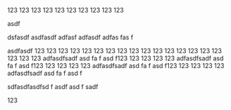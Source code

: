123
123
123
123
123
123
123
123
123
123









asdf


dsfasdf
asdfasdf
adfasf
adfasdf
adfas
fas
f






asdfasdf
123
123
123
123
123
123
123
123
123
123
123
123
123
123
123
123
123
123
123
adfasdfsadf
asd
fa
f
asd
f123
123
123
123
123
adfasdfsadf
asd
fa
f
asd
f123
123
123
123
123
adfasdfsadf
asd
fa
f
asd
f123
123
123
123
123
adfasdfsadf
asd
fa
f
asd
f



sdfasdfasdfsd
f
asdf
asd
f
sadf











123













